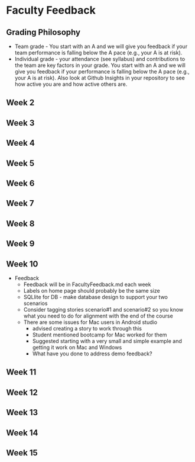 # Faculty Feedback #

## Grading Philosophy ##
- Team grade - You start with an A and we will give you feedback if your team performance is falling below the A pace (e.g., your A is at risk).
- Individual grade - your attendance (see syllabus) and contributions to the team are key factors in your grade.  You start with an A and we will give you feedback if your performance is falling below the A pace (e.g., your A is at risk).  Also look at Github Insights in your repository to see how active you are and how active others are.

## Week 2 ##

## Week 3 ##

## Week 4 ##

## Week 5 ##

## Week 6 ##

## Week 7 ##

## Week 8 ##

## Week 9 ##

## Week 10 ##
- Feedback
	- Feedback will be in FacultyFeedback.md each week
	- Labels on home page should probably be the same size
	- SQLlite for DB - make database design to support your two scenarios
	- Consider tagging stories scenario#1 and scenario#2 so you know what you need to do for alignment with the end of the course
	- There are some issues for Mac users in Android studio 
		- advised creating a story to work through this
		- Student mentioned bootcamp for Mac worked for them
		- Suggested starting with a very small and simple example and getting it work on Mac and Windows 
		- What have you done to address demo feedback?

## Week 11 ##

## Week 12 ##

## Week 13 ##

## Week 14 ##

## Week 15 ##
